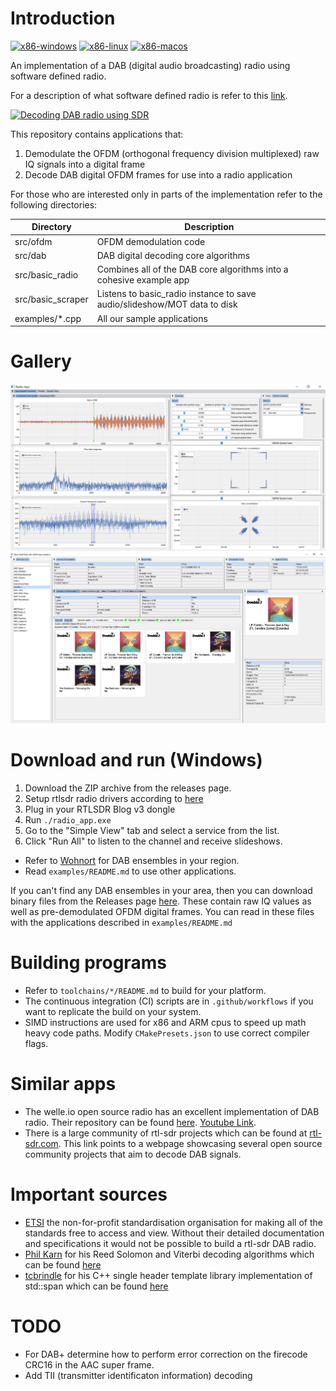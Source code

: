 # Introduction
[![x86-windows](https://github.com/williamyang98/DAB-Radio/actions/workflows/x86-windows.yml/badge.svg)](https://github.com/williamyang98/DAB-Radio/actions/workflows/x86-windows.yml)
[![x86-linux](https://github.com/williamyang98/DAB-Radio/actions/workflows/x86-linux.yml/badge.svg)](https://github.com/williamyang98/DAB-Radio/actions/workflows/x86-linux.yml)
[![x86-macos](https://github.com/williamyang98/DAB-Radio/actions/workflows/x86-macos.yml/badge.svg)](https://github.com/williamyang98/DAB-Radio/actions/workflows/x86-macos.yml)

An implementation of a DAB (digital audio broadcasting) radio using software defined radio. 

For a description of what software defined radio is refer to this [link](https://www.rtl-sdr.com/about-rtl-sdr/). 

[![Decoding DAB radio using SDR](http://img.youtube.com/vi/4bb0FQFrgE8/0.jpg)](http://youtu.be/4bb0FQFrgE8 "Decoding DAB radio using SDR")

This repository contains applications that:
1. Demodulate the OFDM (orthogonal frequency division multiplexed) raw IQ signals into a digital frame
2. Decode DAB digital OFDM frames for use into a radio application

For those who are interested only in parts of the implementation refer to the following directories:

| Directory | Description |
| --- | --- |
| src/ofdm          | OFDM demodulation code |
| src/dab           | DAB digital decoding core algorithms |
| src/basic_radio   | Combines all of the DAB core algorithms into a cohesive example app |
| src/basic_scraper | Listens to basic_radio instance to save audio/slideshow/MOT data to disk |
| examples/*.cpp    | All our sample applications |

# Gallery
![OFDM Demodulator GUI](docs/gallery/ofdm_demodulator_gui.png)
![Simple Radio GUI](docs/gallery/simple_radio_gui.png)

# Download and run (Windows)
1. Download the ZIP archive from the releases page. 
2. Setup rtlsdr radio drivers according to [here](https://www.rtl-sdr.com/rtl-sdr-quick-start-guide/)
3. Plug in your RTLSDR Blog v3 dongle
4. Run ```./radio_app.exe```
5. Go to the "Simple View" tab and select a service from the list. 
6. Click "Run All" to listen to the channel and receive slideshows.

- Refer to [Wohnort](http://www.wohnort.org/dab/) for DAB ensembles in your region.
- Read ```examples/README.md``` to use other applications.

If you can't find any DAB ensembles in your area, then you can download binary files from the Releases page [here](https://github.com/williamyang98/DAB-Radio/releases/tag/raw-iq-data). These contain raw IQ values as well as pre-demodulated OFDM digital frames. You can read in these files with the applications described in ```examples/README.md```

# Building programs
- Refer to ```toolchains/*/README.md``` to build for your platform.
- The continuous integration (CI) scripts are in ```.github/workflows``` if you want to replicate the build on your system.
- SIMD instructions are used for x86 and ARM cpus to speed up math heavy code paths. Modify ```CMakePresets.json``` to use correct compiler flags.

# Similar apps
- The welle.io open source radio has an excellent implementation of DAB radio. Their repository can be found [here](https://github.com/albrechtl/welle.io). [Youtube Link](https://www.youtube.com/watch?v=IJcgdmud-AI). 
- There is a large community of rtl-sdr projects which can be found at [rtl-sdr.com](https://www.rtl-sdr.com/tag/dab/). This link points to a webpage showcasing several open source community projects that aim to decode DAB signals.

# Important sources
- [ETSI](https://www.etsi.org/standards) the non-for-profit standardisation organisation for making all of the standards free to access and view. Without their detailed documentation and specifications it would not be possible to build a rtl-sdr DAB radio.
- [Phil Karn](https://github.com/ka9q) for his Reed Solomon and Viterbi decoding algorithms which can be found [here](https://github.com/ka9q/libfec)
- [tcbrindle](https://github.com/tcbrindle) for his C++ single header template library implementation of std::span which can be found [here](https://github.com/tcbrindle/span)

# TODO
- For DAB+ determine how to perform error correction on the firecode CRC16 in the AAC super frame.
- Add TII (transmitter identificaton information) decoding
